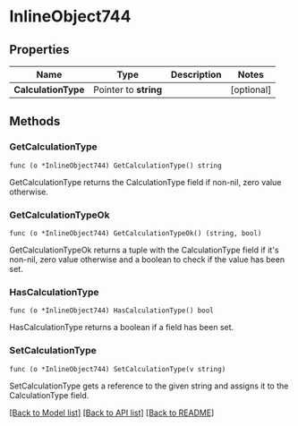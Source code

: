 # InlineObject744

## Properties

Name | Type | Description | Notes
------------ | ------------- | ------------- | -------------
**CalculationType** | Pointer to **string** |  | [optional] 

## Methods

### GetCalculationType

`func (o *InlineObject744) GetCalculationType() string`

GetCalculationType returns the CalculationType field if non-nil, zero value otherwise.

### GetCalculationTypeOk

`func (o *InlineObject744) GetCalculationTypeOk() (string, bool)`

GetCalculationTypeOk returns a tuple with the CalculationType field if it's non-nil, zero value otherwise
and a boolean to check if the value has been set.

### HasCalculationType

`func (o *InlineObject744) HasCalculationType() bool`

HasCalculationType returns a boolean if a field has been set.

### SetCalculationType

`func (o *InlineObject744) SetCalculationType(v string)`

SetCalculationType gets a reference to the given string and assigns it to the CalculationType field.


[[Back to Model list]](../README.md#documentation-for-models) [[Back to API list]](../README.md#documentation-for-api-endpoints) [[Back to README]](../README.md)


